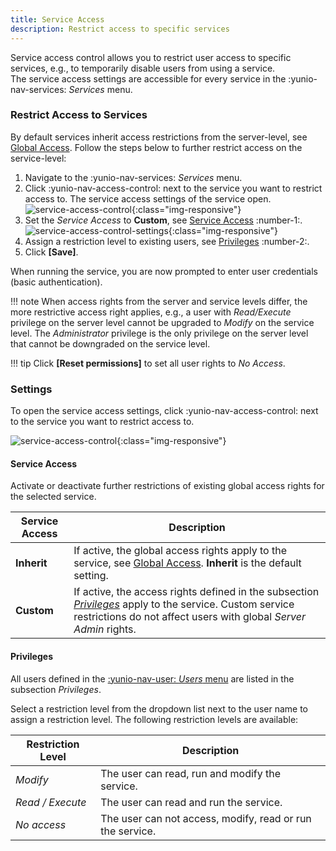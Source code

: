 ```yaml
---
title: Service Access
description: Restrict access to specific services
---
```


Service access control allows you to restrict user access to specific services, e.g., to temporarily disable users from using a service.<br>
The service access settings are accessible for every service in the :yunio-nav-services: *Services* menu.

### Restrict Access to Services

By default services inherit access restrictions from the server-level, see [Global Access](global-access.md).
Follow the steps below to further restrict access on the service-level:

1. Navigate to the  :yunio-nav-services:  *Services* menu.
2. Click :yunio-nav-access-control: next to the service you want to restrict access to. 
The service access settings of the service open.<br>
![service-access-control](../../assets/images/yunio/service-access-control.png){:class="img-responsive"}
3. Set the *Service Access* to **Custom**, see [Service Access](#service-access) :number-1:.<br>
![service-access-control-settings](../../assets/images/yunio/service-access-control-settings.png){:class="img-responsive"}
4. Assign a restriction level to existing users, see [Privileges](#privileges) :number-2:.
5. Click **[Save]**.

When running the service, you are now prompted to enter user credentials (basic authentication).

!!! note
    When access rights from the server and service levels differ, the more restrictive access right applies, e.g., a user with *Read/Execute* privilege on the server level cannot be upgraded to *Modify* on the service level.
    The *Administrator* privilege is the only privilege on the server level that cannot be downgraded on the service level.

!!! tip
    Click **[Reset permissions]** to set all user rights to *No Access*.


### Settings 

To open the service access settings, click :yunio-nav-access-control: next to the service you want to restrict access to.

![service-access-control](../../assets/images/yunio/service-access-control-settings0.png){:class="img-responsive"}

#### Service Access

Activate or deactivate further restrictions of existing global access rights for the selected service. 

| Service Access  |  Description   |  
|----------|-------------|
| **Inherit** | If active, the global access rights apply to the service, see [Global Access](global-access.md). **Inherit** is the default setting. |
| **Custom** | If active, the access rights defined in the subsection [*Privileges*](#privileges) apply to the service. Custom service restrictions do not affect users with global *Server Admin* rights. |

#### Privileges

All users defined in the [:yunio-nav-user: *Users* menu](user-management.md) are listed in the subsection *Privileges*. 

Select a restriction level from the dropdown list next to the user name to assign a restriction level.
The following restriction levels are available:

| Restriction Level  |  Description   |  
|----------|-------------|
| *Modify*| The user can read, run and modify the service.|
| *Read / Execute* | The user can read and run the service. |
| *No access* | The user can not access, modify, read or run the service.|
